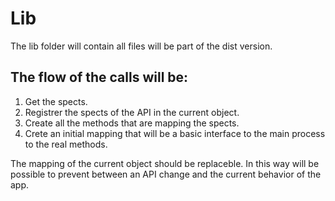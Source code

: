 # Lib

The lib folder will contain all files will be part of the dist version.

## The flow of the calls will be:

1. Get the spects.
1. Registrer the spects of the API in the current object.
1. Create all the methods that are mapping the spects.
1. Crete an initial mapping that will be a basic interface to the main process to the real methods.

The mapping of the current object should be replaceble. In this way will be possible to prevent between an API change and the current behavior of the app.